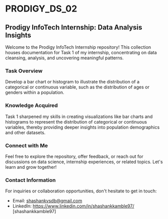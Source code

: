 # PRODIGY_DS_02
## Prodigy InfoTech Internship: Data Analysis Insights

Welcome to the Prodigy InfoTech Internship repository! This collection houses documentation for Task 1 of my internship, concentrating on data cleansing, analysis, and uncovering meaningful patterns.

### Task Overview
Develop a bar chart or histogram to illustrate the distribution of a categorical or continuous variable, such as the distribution of ages or genders within a population.

### Knowledge Acquired
Task 1 sharpened my skills in creating visualizations like bar charts and histograms to represent the distribution of categorical or continuous variables, thereby providing deeper insights into population demographics and other datasets.

### Connect with Me
Feel free to explore the repository, offer feedback, or reach out for discussions on data science, internship experiences, or related topics. Let's learn and grow together!

### Contact Information
For inquiries or collaboration opportunities, don't hesitate to get in touch:

- Email: shashankvsdb@gmail.com
- LinkedIn:  https://www.linkedin.com/in/shashankkamble97/ [shashankkamble97]

